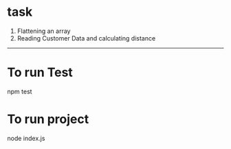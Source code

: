 # task
1. Flattening an array
2. Reading Customer Data and calculating distance

-------------------------------------------------------------------------

# To run Test

npm test

# To run project

node index.js

